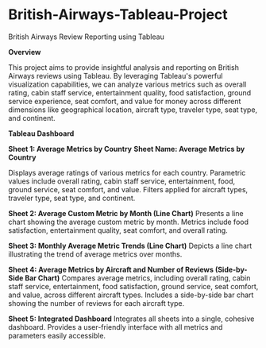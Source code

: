 # British-Airways-Tableau-Project
British Airways Review Reporting using Tableau


**Overview**

This project aims to provide insightful analysis and reporting on British Airways reviews using Tableau. By leveraging Tableau's powerful visualization capabilities, we can analyze various metrics such as overall rating, cabin staff service, entertainment quality, food satisfaction, ground service experience, seat comfort, and value for money across different dimensions like geographical location, aircraft type, traveler type, seat type, and continent.

**Tableau Dashboard**

**Sheet 1: Average Metrics by Country**
**Sheet Name: Average Metrics by Country**

Displays average ratings of various metrics for each country.
Parametric values include overall rating, cabin staff service, entertainment, food, ground service, seat comfort, and value.
Filters applied for aircraft types, traveler type, seat type, and continent.


**Sheet 2: Average Custom Metric by Month (Line Chart)**
Presents a line chart showing the average custom metric by month.
Metrics include food satisfaction, entertainment quality, seat comfort, and overall rating.

**Sheet 3: Monthly Average Metric Trends (Line Chart)**
Depicts a line chart illustrating the trend of average metrics over months.

**Sheet 4: Average Metrics by Aircraft and Number of Reviews (Side-by-Side Bar Chart)**
Compares average metrics, including overall rating, cabin staff service, entertainment, food satisfaction, ground service, seat comfort, and value, across different aircraft types.
Includes a side-by-side bar chart showing the number of reviews for each aircraft type.

**Sheet 5: Integrated Dashboard**
Integrates all sheets into a single, cohesive dashboard.
Provides a user-friendly interface with all metrics and parameters easily accessible.
